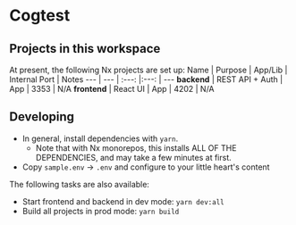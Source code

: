 # Cogtest

## Projects in this workspace

At present, the following Nx projects are set up:
Name | Purpose | App/Lib | Internal Port | Notes
--- | --- | :---: |:---: | ---
**backend** | REST API + Auth | App | 3353 | N/A
**frontend** | React UI | App | 4202 | N/A

## Developing

- In general, install dependencies with `yarn`.
  - Note that with Nx monorepos, this installs ALL OF THE DEPENDENCIES, and may take a few minutes at first.
- Copy `sample.env` -> `.env` and configure to your little heart's content

The following tasks are also available:

- Start frontend and backend in dev mode: `yarn dev:all`
- Build all projects in prod mode: `yarn build`